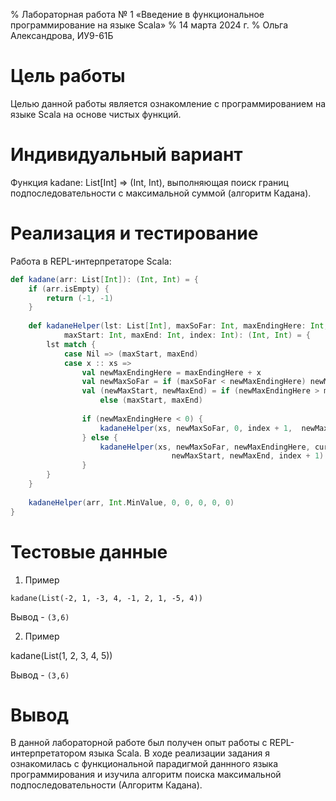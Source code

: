 % Лабораторная работа № 1 «Введение в функциональное
  программирование на языке Scala»
% 14 марта 2024 г.
% Ольга Александрова, ИУ9-61Б

# Цель работы

Целью данной работы является ознакомление с программированием на языке Scala на основе чистых функций.

# Индивидуальный вариант

Функция kadane: List[Int] => (Int, Int), выполняющая поиск границ подпоследовательности с максимальной суммой 
(алгоритм Кадана).

# Реализация и тестирование

Работа в REPL-интерпретаторе Scala:

```scala
def kadane(arr: List[Int]): (Int, Int) = {
    if (arr.isEmpty) {
        return (-1, -1)
    }
    
    def kadaneHelper(lst: List[Int], maxSoFar: Int, maxEndingHere: Int, currStart: Int, 
            maxStart: Int, maxEnd: Int, index: Int): (Int, Int) = {
        lst match {
            case Nil => (maxStart, maxEnd)
            case x :: xs =>
                val newMaxEndingHere = maxEndingHere + x
                val newMaxSoFar = if (maxSoFar < newMaxEndingHere) newMaxEndingHere else maxSoFar
                val (newMaxStart, newMaxEnd) = if (newMaxEndingHere > maxSoFar) (currStart, index) 
                    else (maxStart, maxEnd)
                
                if (newMaxEndingHere < 0) {
                    kadaneHelper(xs, newMaxSoFar, 0, index + 1,  newMaxStart, newMaxEnd, index + 1)
                } else {
                    kadaneHelper(xs, newMaxSoFar, newMaxEndingHere, currStart, 
                                    newMaxStart, newMaxEnd, index + 1)
                }
        }
    }
    
    kadaneHelper(arr, Int.MinValue, 0, 0, 0, 0, 0)
}
```

# Тестовые данные
1) Пример

```kadane(List(-2, 1, -3, 4, -1, 2, 1, -5, 4))```

Вывод - ```(3,6)```

2) Пример

kadane(List(1, 2, 3, 4, 5))

Вывод - ```(3,6)```

# Вывод

В данной лабораторной работе был получен опыт работы с REPL-интерпретатором языка Scala. 
В ходе реализации задания я ознакомилась с функциональной парадигмой даннного языка программирования и изучила
алгоритм поиска максимальной подпоследовательности (Алгоритм Кадана).